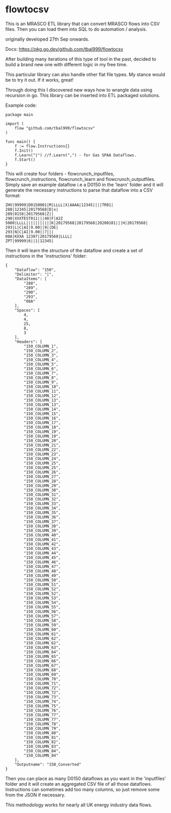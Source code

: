 # flowtocsv
This is an MRASCO ETL library that can convert MRASCO flows into CSV files.
Then you can load them into SQL to do automation / analysis.

originally developed 27th Sep onwards.

Docs:
https://pkg.go.dev/github.com/tbal999/flowtocsv

After building many iterations of this type of tool in the past, decided to build a brand new one with different logic in my free time.

This particular library can also handle other flat file types. My stance would be to try it out. If it works, great!

Through doing this I discovered new ways how to wrangle data using recursion in go. This library can be inserted into ETL packaged solutions.

Example code:
```
package main

import (
	flow "github.com/tbal999/flowtocsv"
)

func main() {
	f := flow.Instructions{}
	f.Init()
	f.Learn("|") //f.Learn(",") - for Gas SPAA Dataflows.
	f.Start()
}
```
This will create four folders - flowcrunch_inputfiles, flowcrunch_instructions, flowcrunch_learn and flowcrunch_outputfiles.
Simply save an example dataflow i.e a D0150 in the 'learn' folder and it will generate the necessary instructions to parse that dataflow into a CSV format:
```
ZHV|99999|D0150001|M|LLLL|X|AAAA|12345||||TR01|
288|12345|20179568|D|x|
289|0158|20179568|Z||
290|XXXTEST011|||40|F|A2Z 5000|LLLL|||||||||||K|20179568|20179568|20200101|||H|20179568|
293|L|C|AI|9.00||9||DE|
293|N|C|AI|9.00||7|||
08A|KXXA 12387|20179568|LLLL|
ZPT|99999|6||1|12345|
```
Then it will learn the structure of the dataflow and create a set of instructions in the 'instructions' folder:

```
{
	"Dataflow": "150",
	"Delimiter": "|",
	"DataItems": [
		"288",
		"289",
		"290",
		"293",
		"08A"
	],
	"Spaces": [
		4,
		4,
		25,
		8,
		3
	],
	"Headers": [
		"150_COLUMN_1",
		"150_COLUMN_2",
		"150_COLUMN_3",
		"150_COLUMN_4",
		"150_COLUMN_5",
		"150_COLUMN_6",
		"150_COLUMN_7",
		"150_COLUMN_8",
		"150_COLUMN_9",
		"150_COLUMN_10",
		"150_COLUMN_11",
		"150_COLUMN_12",
		"150_COLUMN_13",
		"150_COLUMN_13",
		"150_COLUMN_14",
		"150_COLUMN_15",
		"150_COLUMN_16",
		"150_COLUMN_17",
		"150_COLUMN_18",
		"150_COLUMN_19",
		"150_COLUMN_19",
		"150_COLUMN_20",
		"150_COLUMN_21",
		"150_COLUMN_22",
		"150_COLUMN_23",
		"150_COLUMN_24",
		"150_COLUMN_25",
		"150_COLUMN_25",
		"150_COLUMN_26",
		"150_COLUMN_27",
		"150_COLUMN_28",
		"150_COLUMN_29",
		"150_COLUMN_30",
		"150_COLUMN_31",
		"150_COLUMN_32",
		"150_COLUMN_33",
		"150_COLUMN_34",
		"150_COLUMN_35",
		"150_COLUMN_36",
		"150_COLUMN_37",
		"150_COLUMN_38",
		"150_COLUMN_39",
		"150_COLUMN_40",
		"150_COLUMN_41",
		"150_COLUMN_42",
		"150_COLUMN_43",
		"150_COLUMN_44",
		"150_COLUMN_45",
		"150_COLUMN_46",
		"150_COLUMN_47",
		"150_COLUMN_48",
		"150_COLUMN_49",
		"150_COLUMN_50",
		"150_COLUMN_51",
		"150_COLUMN_52",
		"150_COLUMN_52",
		"150_COLUMN_53",
		"150_COLUMN_54",
		"150_COLUMN_55",
		"150_COLUMN_56",
		"150_COLUMN_57",
		"150_COLUMN_58",
		"150_COLUMN_59",
		"150_COLUMN_60",
		"150_COLUMN_61",
		"150_COLUMN_62",
		"150_COLUMN_62",
		"150_COLUMN_63",
		"150_COLUMN_64",
		"150_COLUMN_65",
		"150_COLUMN_66",
		"150_COLUMN_67",
		"150_COLUMN_68",
		"150_COLUMN_69",
		"150_COLUMN_70",
		"150_COLUMN_71",
		"150_COLUMN_72",
		"150_COLUMN_72",
		"150_COLUMN_73",
		"150_COLUMN_74",
		"150_COLUMN_75",
		"150_COLUMN_76",
		"150_COLUMN_77",
		"150_COLUMN_77",
		"150_COLUMN_78",
		"150_COLUMN_79",
		"150_COLUMN_80",
		"150_COLUMN_81",
		"150_COLUMN_82",
		"150_COLUMN_83",
		"150_COLUMN_84",
		"150_COLUMN_84"
	],
	"Outputname": "150_Converted"
}
```
Then you can place as many D0150 dataflows as you want in the 'inputfiles' folder and it will create an aggregated CSV file of all those dataflows.
Instructions can sometimes add too many columns, so just remove some from the JSON if necessary.

This methodology works for nearly all UK energy industry data flows.


